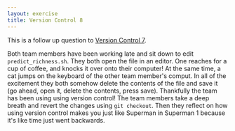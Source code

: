 ```yaml
---
layout: exercise
title: Version Control 8
---
```


This is a follow up question to
[Version Control 7](/exercises/Version-control-7).

Both team members have been working late and sit down to edit `predict_richness.sh`. 
They both open the file in an editor. One reaches for a cup of coffee, and knocks
it over onto their computer! At the same time, a cat jumps on the keyboard of the other
team member's comput. In all of the excitement they both somehow delete the contents of 
the file and save it (go ahead, open it, delete the contents, press save). Thankfully the
team has been using using version control! The team members take a deep breath and revert
the changes using `git checkout`. Then they reflect on how using version control makes you 
just like Superman in Superman 1 because it's like time just went backwards.
